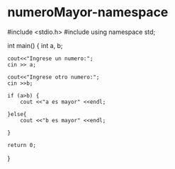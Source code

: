 # numeroMayor-namespace

#include <stdio.h>
#include <iostream>
using namespace std;

int main()
{
    int a, b;
    
    cout<<"Ingrese un numero:";
    cin >> a;
    
    cout<<"Ingrese otro numero:";
    cin >>b;
    
    if (a>b) {
        cout <<"a es mayor" <<endl;
        
    }else{
        cout <<"b es mayor" <<endl;
        
    }

    return 0;
}
